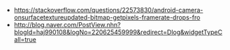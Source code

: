 * https://stackoverflow.com/questions/22573830/android-camera-onsurfacetextureupdated-bitmap-getpixels-framerate-drops-fro
* http://blog.naver.com/PostView.nhn?blogId=haj990108&logNo=220625459999&redirect=Dlog&widgetTypeCall=true

